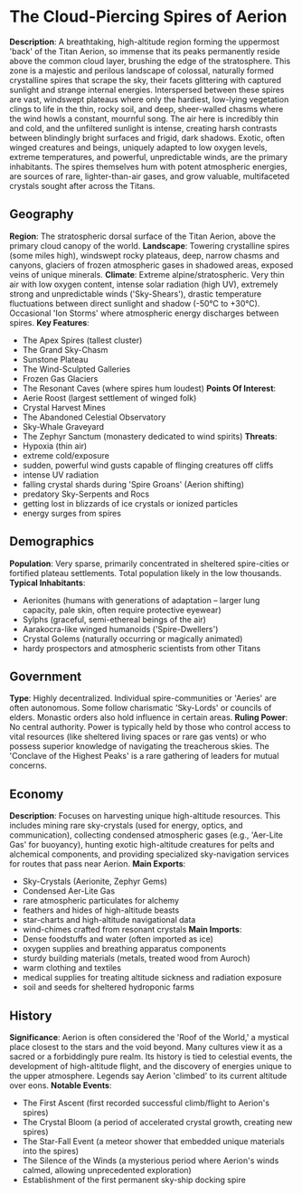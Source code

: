 
# The Cloud-Piercing Spires of Aerion
**Description**: A breathtaking, high-altitude region forming the uppermost 'back' of the Titan Aerion, so immense that its peaks permanently reside above the common cloud layer, brushing the edge of the stratosphere. This zone is a majestic and perilous landscape of colossal, naturally formed crystalline spires that scrape the sky, their facets glittering with captured sunlight and strange internal energies. Interspersed between these spires are vast, windswept plateaus where only the hardiest, low-lying vegetation clings to life in the thin, rocky soil, and deep, sheer-walled chasms where the wind howls a constant, mournful song. The air here is incredibly thin and cold, and the unfiltered sunlight is intense, creating harsh contrasts between blindingly bright surfaces and frigid, dark shadows. Exotic, often winged creatures and beings, uniquely adapted to low oxygen levels, extreme temperatures, and powerful, unpredictable winds, are the primary inhabitants. The spires themselves hum with potent atmospheric energies, are sources of rare, lighter-than-air gases, and grow valuable, multifaceted crystals sought after across the Titans.

## Geography
**Region**: The stratospheric dorsal surface of the Titan Aerion, above the primary cloud canopy of the world.
**Landscape**: Towering crystalline spires (some miles high), windswept rocky plateaus, deep, narrow chasms and canyons, glaciers of frozen atmospheric gases in shadowed areas, exposed veins of unique minerals.
**Climate**: Extreme alpine/stratospheric. Very thin air with low oxygen content, intense solar radiation (high UV), extremely strong and unpredictable winds ('Sky-Shears'), drastic temperature fluctuations between direct sunlight and shadow (-50°C to +30°C). Occasional 'Ion Storms' where atmospheric energy discharges between spires.
**Key Features**:
- The Apex Spires (tallest cluster)
- The Grand Sky-Chasm
- Sunstone Plateau
- The Wind-Sculpted Galleries
- Frozen Gas Glaciers
- The Resonant Caves (where spires hum loudest)
**Points Of Interest**:
- Aerie Roost (largest settlement of winged folk)
- Crystal Harvest Mines
- The Abandoned Celestial Observatory
- Sky-Whale Graveyard
- The Zephyr Sanctum (monastery dedicated to wind spirits)
**Threats**:
- Hypoxia (thin air)
- extreme cold/exposure
- sudden, powerful wind gusts capable of flinging creatures off cliffs
- intense UV radiation
- falling crystal shards during 'Spire Groans' (Aerion shifting)
- predatory Sky-Serpents and Rocs
- getting lost in blizzards of ice crystals or ionized particles
- energy surges from spires

## Demographics
**Population**: Very sparse, primarily concentrated in sheltered spire-cities or fortified plateau settlements. Total population likely in the low thousands.
**Typical Inhabitants**:
- Aerionites (humans with generations of adaptation – larger lung capacity, pale skin, often require protective eyewear)
- Sylphs (graceful, semi-ethereal beings of the air)
- Aarakocra-like winged humanoids ('Spire-Dwellers')
- Crystal Golems (naturally occurring or magically animated)
- hardy prospectors and atmospheric scientists from other Titans

## Government
**Type**: Highly decentralized. Individual spire-communities or 'Aeries' are often autonomous. Some follow charismatic 'Sky-Lords' or councils of elders. Monastic orders also hold influence in certain areas.
**Ruling Power**: No central authority. Power is typically held by those who control access to vital resources (like sheltered living spaces or rare gas vents) or who possess superior knowledge of navigating the treacherous skies. The 'Conclave of the Highest Peaks' is a rare gathering of leaders for mutual concerns.

## Economy
**Description**: Focuses on harvesting unique high-altitude resources. This includes mining rare sky-crystals (used for energy, optics, and communication), collecting condensed atmospheric gases (e.g., 'Aer-Lite Gas' for buoyancy), hunting exotic high-altitude creatures for pelts and alchemical components, and providing specialized sky-navigation services for routes that pass near Aerion.
**Main Exports**:
- Sky-Crystals (Aerionite, Zephyr Gems)
- Condensed Aer-Lite Gas
- rare atmospheric particulates for alchemy
- feathers and hides of high-altitude beasts
- star-charts and high-altitude navigational data
- wind-chimes crafted from resonant crystals
**Main Imports**:
- Dense foodstuffs and water (often imported as ice)
- oxygen supplies and breathing apparatus components
- sturdy building materials (metals, treated wood from Auroch)
- warm clothing and textiles
- medical supplies for treating altitude sickness and radiation exposure
- soil and seeds for sheltered hydroponic farms

## History
**Significance**: Aerion is often considered the 'Roof of the World,' a mystical place closest to the stars and the void beyond. Many cultures view it as a sacred or a forbiddingly pure realm. Its history is tied to celestial events, the development of high-altitude flight, and the discovery of energies unique to the upper atmosphere. Legends say Aerion 'climbed' to its current altitude over eons.
**Notable Events**:
- The First Ascent (first recorded successful climb/flight to Aerion's spires)
- The Crystal Bloom (a period of accelerated crystal growth, creating new spires)
- The Star-Fall Event (a meteor shower that embedded unique materials into the spires)
- The Silence of the Winds (a mysterious period where Aerion's winds calmed, allowing unprecedented exploration)
- Establishment of the first permanent sky-ship docking spire
